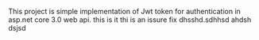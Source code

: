 This project is simple implementation of Jwt token for authentication in asp.net core 3.0 web api.
this is it
thi is an issure fix dhsshd.sdhhsd 
ahdsh
dsjsd
